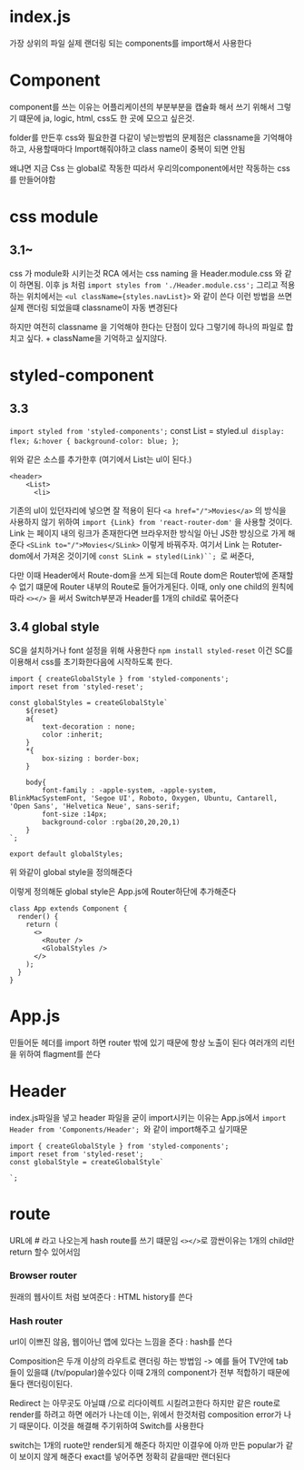 # index.js

가장 상위의 파일
실제 랜더링 되는 components를 import해서 사용한다

# Component

component를 쓰는 이유는 어플리케이션의 부분부분을 캡슐화 해서 쓰기 위해서
그렇기 떄문에 ja, logic, html, css도 한 곳에 모으고 싶은것.

folder를 만든후 css와 필요한결 다같이 넣는방법의 문제점은 classname을 기억해야하고,
사용할때마다 Import해줘야하고 class name이 중복이 되면 안됨

왜냐면 지금 Css 는 global로 작동한 띠라서 우리의component에서만 작동하는 css를 만들어야함

# css module

## 3.1~

css 가 module화 시키는것
RCA 에서는 css naming 을 Header.module.css 와 같이 하면됨.
이후 js 처럼 `import styles from './Header.module.css';`
그리고 적용하는 위치에서는 `<ul className={styles.navList}>` 와 같이 쓴다
이런 방법을 쓰면 실제 랜더링 되었을떄 classname이 자동 변경된다

하지만 여전히 classname 을 기억해야 한다는 단점이 있다
그렇기에 하나의 파일로 합치고 싶다. + className을 기억하고 싶지않다.

# styled-component

## 3.3

`import styled from 'styled-components';`
const List = styled.ul` display: flex; &:hover { background-color: blue; }`;

위와 같은 소스를 추가한후 (여기에서 List는 ul이 된다.)

```
<header>
    <List>
      <li>
```

기존의 ul이 있던자리에 넣으면 잘 적용이 된다
`<a href="/">Movies</a>` 의 방식을 사용하지 않기 위하여
`import {Link} from 'react-router-dom'`
을 사용할 것이다.
Link 는 페이지 내의 링크가 존재한다면 브라우저한 방식일 아닌 JS한 방싱으로 가게 해준다
`<SLink to="/">Movies</SLink>` 이렇게 바꿔주자.
여기서 Link 는 Rotuter-dom에서 가져온 것이기에 ` const SLink = styled(Link)``;  `로 써준다,

다만 이때 Header에서 Route-dom을 쓰게 되는데 Route dom은 Router밖에 존재할수 없기 떄문에
Router 내부의 Route로 들어가게된다.
이때, only one child의 원칙에 따라 `<></>` 을 써서 Switch부분과 Header를 1개의 child로 묶어준다

## 3.4 global style

SC을 설치하거나 font 설정을 위해 사용한다
`npm install styled-reset`
이건 SC를 이용해서 css를 초기화한다음에 시작하도록 한다.

```
import { createGlobalStyle } from 'styled-components';
import reset from 'styled-reset';

const globalStyles = createGlobalStyle`
    ${reset}
    a{
        text-decoration : none;
        color :inherit;
    }
    *{
        box-sizing : border-box;
    }

    body{
        font-family : -apple-system, -apple-system, BlinkMacSystemFont, 'Segoe UI', Roboto, Oxygen, Ubuntu, Cantarell, 'Open Sans', 'Helvetica Neue', sans-serif;
        font-size :14px;
        background-color :rgba(20,20,20,1)
    }
`;

export default globalStyles;
```

위 와같이 global style을 정의해준다

이렇게 정의해둔 global style은 App.js에 Router하단에 추가해준다

```
class App extends Component {
  render() {
    return (
      <>
        <Router />
        <GlobalStyles />
      </>
    );
  }
}
```

# App.js

민들어둔 헤더를 import 하면 router 밖에 있기 때문에 항상 노출이 된다
여러개의 리턴을 위하여 flagment를 쓴다

# Header

index.js파일을 넣고 header 파일을 굳이 import시키는 이유는
App.js에서 `import Header from 'Components/Header'; `와 같이 import해주고 싶기때문

```
import { createGlobalStyle } from 'styled-components';
import reset from 'styled-reset';
const globalStyle = createGlobalStyle`

`;
```

# route

URL에 # 라고 나오는게 hash route를 쓰기 떄문임
`<></>`로 깜싼이유는 1개의 child만 return 할수 있어서임

### Browser router

원래의 웹사이트 처럼 보여준다 : HTML history를 쓴다

### Hash router

url이 이쁘진 않음, 웹이아닌 앱에 있다는 느낌을 준다 : hash를 쓴다

Composition은 두개 이상의 라우트로 랜더링 하는 방법임
-> 예를 들어 TV안에 tab 들이 있을떄 (/tv/popular)쓸수있다
이때 2개의 component가 전부 적합하기 때문에 둘다 랜더링이된다.

Redirect 는 아무곳도 아닐떄 /으로 리다이렉트 시킬려고한다
하지만 같은 route로 render를 하려고 하면 에러가 나는데 이는, 위에서 한것처럼 composition error가
나기 때문이다. 이것을 해결해 주기위하여 Switch를 사용한다

switch는 1개의 ruote만 render되게 해준다
하지만 이결우에 아까 만든 popular가 같이 보이지 않게 해준다 exact를 넣어주면 정확히 같을때만 랜더된다
